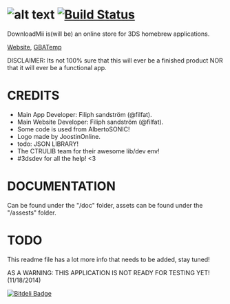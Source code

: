 ![alt text](https://raw.githubusercontent.com/DownloadMii/DownloadMii/master/logo.PNG "Logo") [![Build Status](http://build.filfatstudios.com:8080/buildStatus/icon?job=DownloadMii (3DS))](http://build.filfatstudios.com:8080/job/DownloadMii%20(3DS)/)
===========
DownloadMii is(will be) an online store for 3DS homebrew applications.

[Website](http://downloadmii.filfatstudios.com), [GBATemp](http://gbatemp.net/threads/downloadmii-a-homebrew-online-marketplace-not-released.374759/)

DISCLAIMER: Its not 100% sure that this will ever be a finished product NOR that it will ever be a functional app.


CREDITS
======
* Main App Developer: Filiph sandström (@filfat).
* Main Website Developer: Filiph sandström (@filfat).
* Some code is used from AlbertoSONIC!
* Logo made by JoostinOnline.
* todo: JSON LIBRARY!
* The CTRULIB team for their awesome lib/dev env!
* #3dsdev for all the help! <3

DOCUMENTATION
======
Can be found under the "/doc" folder, assets can be found under the "/assests" folder.

TODO
======
This readme file has a lot more info that needs to be added, stay tuned!

AS A WARNING: THIS APPLICATION IS NOT READY FOR TESTING YET! (11/18/2014)


[![Bitdeli Badge](https://d2weczhvl823v0.cloudfront.net/DownloadMii/downloadmii/trend.png)](https://bitdeli.com/free "Bitdeli Badge")

